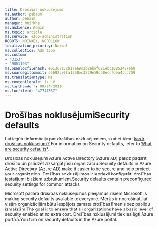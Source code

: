 ```yaml
---
title: Drošības noklusējumi
ms.author: pebaum
author: pebaum
manager: mnirkhe
ms.audience: Admin
ms.topic: article
ms.service: o365-administration
ROBOTS: NOINDEX, NOFOLLOW
localization_priority: Normal
ms.collection: Adm_O365
ms.custom:
- "3153"
- "9001193"
ms.openlocfilehash: e0136705cb17e69c3b26bbf621ebb10852477eb9
ms.sourcegitcommit: c6692ce0fa1358ec3529e59ca0ecdfdea4cdc759
ms.translationtype: MT
ms.contentlocale: lv-LV
ms.lasthandoff: 09/14/2020
ms.locfileid: "47740337"
---
```

# <a name="security-defaults"></a><span data-ttu-id="3afac-102">Drošības noklusējumi</span><span class="sxs-lookup"><span data-stu-id="3afac-102">Security defaults</span></span>

<span data-ttu-id="3afac-103">Lai iegūtu informāciju par drošības noklusējumiem, skatiet tēmu [kas ir drošības noklusējumi?](https://docs.microsoft.com/azure/active-directory/conditional-access/concept-conditional-access-security-defaults).</span><span class="sxs-lookup"><span data-stu-id="3afac-103">For information on Security defaults, refer to [What are security defaults?](https://docs.microsoft.com/azure/active-directory/conditional-access/concept-conditional-access-security-defaults).</span></span>

<span data-ttu-id="3afac-104">Drošības noklusējumi Azure Active Directory (Azure AD) palīdz padarīt drošību un palīdzēt aizsargāt jūsu organizāciju.</span><span class="sxs-lookup"><span data-stu-id="3afac-104">Security defaults in Azure Active Directory (Azure AD) make it easier to be secure and help protect your organization.</span></span> <span data-ttu-id="3afac-105">Drošības noklusējumos ir iepriekš konfigurēti drošības iestatījumi biežiem uzbrukumiem.</span><span class="sxs-lookup"><span data-stu-id="3afac-105">Security defaults contain preconfigured security settings for common attacks.</span></span>

<span data-ttu-id="3afac-106">Microsoft padara drošības noklusējumus pieejamus visiem.</span><span class="sxs-lookup"><span data-stu-id="3afac-106">Microsoft is making security defaults available to everyone.</span></span> <span data-ttu-id="3afac-107">Mērķis ir nodrošināt, lai visām organizācijām būtu iespējots pamata drošības līmenis bez papildu izmaksām.</span><span class="sxs-lookup"><span data-stu-id="3afac-107">The goal is to ensure that all organizations have a basic level of security enabled at no extra cost.</span></span> <span data-ttu-id="3afac-108">Drošības noklusējumi tiek ieslēgti Azure portālā.</span><span class="sxs-lookup"><span data-stu-id="3afac-108">You turn on security defaults in the Azure portal.</span></span>
